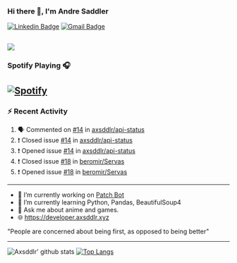 ### Hi there 👋, I'm Andre Saddler
[![Linkedin Badge](https://img.shields.io/badge/-andrexsaddler-blue?style=flat-square&logo=Linkedin&logoColor=white&link=https://www.linkedin.com/in/andrexsaddler/)](https://www.linkedin.com/in/andrexsaddler/)
[![Gmail Badge](https://img.shields.io/badge/-contact@rehkloos.com-c14438?style=flat-square&logo=Gmail&logoColor=white&link=mailto:contact@rehkloos.com)](mailto:contact@rehkloos.com)

![](https://komarev.com/ghpvc/?username=axsddlr&color=dc143c)
---
### Spotify Playing 🎧

[![Spotify](https://novatorem.rehkloos.vercel.app/api/spotify)](https://open.spotify.com/user/Rehkloos)
---

### :zap: Recent Activity

<!--START_SECTION:activity-->
1. 🗣 Commented on [#14](https://github.com/axsddlr/api-status/issues/14) in [axsddlr/api-status](https://github.com/axsddlr/api-status)
2. ❗️ Closed issue [#14](https://github.com/axsddlr/api-status/issues/14) in [axsddlr/api-status](https://github.com/axsddlr/api-status)
3. ❗️ Opened issue [#14](https://github.com/axsddlr/api-status/issues/14) in [axsddlr/api-status](https://github.com/axsddlr/api-status)
4. ❗️ Closed issue [#18](https://github.com/beromir/Servas/issues/18) in [beromir/Servas](https://github.com/beromir/Servas)
5. ❗️ Opened issue [#18](https://github.com/beromir/Servas/issues/18) in [beromir/Servas](https://github.com/beromir/Servas)
<!--END_SECTION:activity-->

---

- 🔭 I’m currently working on [Patch Bot](https://github.com/axsddlr/patch_bot)
- 🌱 I’m currently learning Python, Pandas, BeautifulSoup4
- 💬 Ask me about anime and games.
- 🌐 https://developer.axsddlr.xyz

"People are concerned about being first, as opposed to being better"

---
![Axsddlr' github stats](https://github-readme-stats.vercel.app/api?username=axsddlr&count_private=true)
[![Top Langs](https://github-readme-stats.vercel.app/api/top-langs/?username=axsddlr&layout=compact)](https://github.com/anuraghazra/github-readme-stats)

